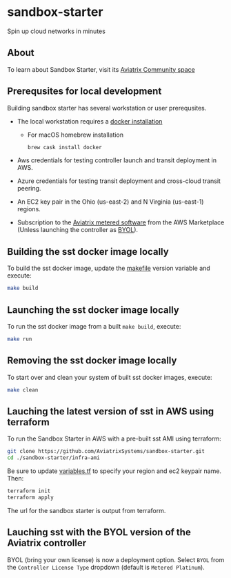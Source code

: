 # sandbox-starter

Spin up cloud networks in minutes

## About

To learn about Sandbox Starter, visit its [Aviatrix Community space](https://community.aviatrix.com/t/g9hx9jh/aviatrix-sandbox-starter-tool-spin-up-cloud-networks-in-minutes)

## Prerequsites for local development

Building sandbox starter has several workstation or user prerequsites.

- The local workstation requires a [docker installation](https://docs.docker.com/get-docker/)
  - For macOS homebrew installation

    ```bash
    brew cask install docker
    ```

- Aws credentials for testing controller launch and transit deployment in AWS.
- Azure credentials for testing transit deployment and cross-cloud transit peering.
- An EC2 key pair in the Ohio (us-east-2) and N Virginia (us-east-1) regions.
- Subscription to the [Aviatrix metered software](https://aws.amazon.com/marketplace/pp/B08NTSDHKG) from the AWS Marketplace (Unless launching the controller as [BYOL](lauching-sst-with-the-byol-version-of-the-aviatrix-controller)).

## Building the sst docker image locally

To build the sst docker image, update the [makefile](./makefile) version variable and execute:

```bash
make build
```

## Launching the sst docker image locally

To run the sst docker image from a built `make build`, execute:

```bash
make run
```

## Removing the sst docker image locally

To start over and clean your system of built sst docker images, execute:

```bash
make clean
```

## Lauching the latest version of sst in AWS using terraform

To run the Sandbox Starter in AWS with a pre-built sst AMI using terraform:

```bash
git clone https://github.com/AviatrixSystems/sandbox-starter.git
cd ./sandbox-starter/infra-ami
```

Be sure to update [variables.tf](./infra-ami/variables.tf) to specify your region and ec2 keypair name. Then:

```bash
terraform init
terraform apply
```

The url for the sandbox starter is output from terraform.

## Lauching sst with the BYOL version of the Aviatrix controller

BYOL (bring your own license) is now a deployment option. Select `BYOL` from the `Controller License Type` dropdown (default is `Metered Platinum`).
